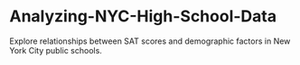 # Analyzing-NYC-High-School-Data

Explore relationships between SAT scores and demographic factors in New York City public schools.
